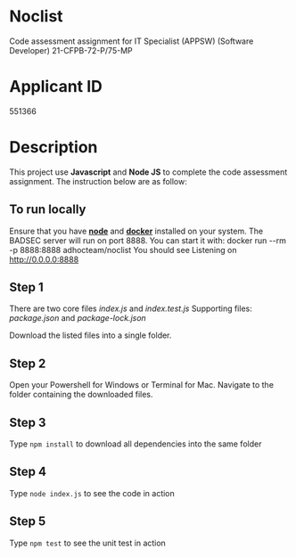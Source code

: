 # Noclist
Code assessment assignment for IT Specialist (APPSW) (Software Developer) 21-CFPB-72-P/75-MP

# Applicant ID
551366

# Description
This project use **Javascript** and **Node JS** to complete the code assessment assignment. The instruction below are as follow:

## To run locally
Ensure that you have [**node**](https://nodejs.org/en/) and [**docker**](https://www.docker.com/) installed on your system.
The BADSEC server will run on port 8888. You can start it with:
docker run --rm -p 8888:8888 adhocteam/noclist
You should see Listening on http://0.0.0.0:8888


## Step 1
There are two core files *index.js* and *index.test.js*
Supporting files: *package.json* and *package-lock.json*

Download the listed files into a single folder.

## Step 2
Open your Powershell for Windows or Terminal for Mac. Navigate to the folder containing the downloaded files.

## Step 3
Type `npm install` to download all dependencies into the same folder

## Step 4
Type `node index.js` to see the code in action

## Step 5
Type `npm test` to see the unit test in action
